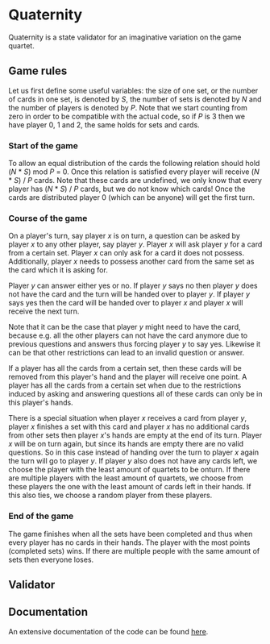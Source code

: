 # Quaternity
Quaternity is a state validator for an imaginative variation on the game quartet.

## Game rules
Let us first define some useful variables: the size of one set, or the number of cards in one set, is denoted by _S_, the number of sets is denoted by _N_ and the number of players is denoted by _P_. Note that we start counting from zero in order to be compatible with the actual code, so if _P_ is 3 then we have player 0, 1 and 2, the same holds for sets and cards.

### Start of the game
To allow an equal distribution of the cards the following relation should hold (_N_ * _S_) mod _P_ = 0. Once this relation is satisfied every player will receive (_N_ * _S_) / _P_ cards. Note that these cards are undefined, we only know that every player has (_N_ * _S_) / _P_ cards, but we do not know which cards! Once the cards are distributed player 0 (which can be anyone) will get the first turn.

### Course of the game
On a player's turn, say player _x_ is on turn, a question can be asked by player _x_ to any other player, say player _y_. Player _x_ will ask player _y_ for a card from a certain set. Player _x_ can only ask for a card it does not possess. Additionally, player _x_ needs to possess another card from the same set as the card which it is asking for. 

Player _y_ can answer either yes or no. If player _y_ says no then player _y_ does not have the card and the turn will be handed over to player _y_. If player _y_ says yes then the card will be handed over to player _x_ and player _x_ will receive the next turn. 

Note that it can be the case that player _y_ might need to have the card, because e.g. all the other players can not have the card anymore due to previous questions and answers thus forcing player _y_ to say yes. Likewise it can be that other restrictions can lead to an invalid question or answer.

If a player has all the cards from a certain set, then these cards will be removed from this player's hand and the player will receive one point. A player has all the cards from a certain set when due to the restrictions induced by asking and answering questions all of these cards can only be in this player's hands.

There is a special situation when player _x_ receives a card from player _y_, player _x_ finishes a set with this card and player _x_ has no additional cards from other sets then player _x_'s hands are empty at the end of its turn. Player _x_ will be on turn again, but since its hands are empty there are no valid questions. So in this case instead of handing over the turn to player _x_ again the turn will go to player _y_. If player _y_ also does not have any cards left, we choose the player with the least amount of quartets to be onturn. If there are multiple players with the least amount of quartets, we choose from these players the one with the least amount of cards left in their hands. If this also ties, we choose a random player from these players.

### End of the game
The game finishes when all the sets have been completed and thus when every player has no cards in their hands. The player with the most points (completed sets) wins. If there are multiple people with the same amount of sets then everyone loses.

## Validator

## Documentation
An extensive documentation of the code can be found [here](https://borroot.github.io/quaternity/files.html).
